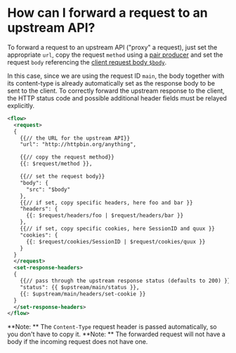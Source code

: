 # How can I forward a request to an upstream API?

To forward a request to an upstream API ("proxy" a request), just set the appropriate `url`, copy the request `method` using a [pair producer](../reference/templating/pair-producer.md) and set the request `body` referencing the [client request body `$body`](/reference/variables.md#predefined-variables).

In this case, since we are using the request ID `main`, the body together with
its content-type is already automatically set as the response body to be sent
to the client. To correctly forward the upstream response to the client, the HTTP
status code and possible additional header fields must be relayed explicitly.

```xml
<flow>
  <request>
  {
    {{// the URL for the upstream API}}
    "url": "http://httpbin.org/anything",

    {{// copy the request method}}
    {{: $request/method }},

    {{// set the request body}}
    "body": {
      "src": "$body" 
    },
    {{// if set, copy specific headers, here foo and bar }}
    "headers": {
      {{: $request/headers/foo | $request/headers/bar }}
    },
    {{// if set, copy specific cookies, here SessionID and quux }}
    "cookies": {
      {{: $request/cookies/SessionID | $request/cookies/quux }}
    }
  }
  </request>
  <set-response-headers>
  {
    {{// pass through the upstream response status (defaults to 200) }}
    "status": {{ $upstream/main/status }},
    {{: $upstream/main/headers/set-cookie }}
  }
  </set-response-headers>
</flow>
```

**Note: ** The `Content-Type` request header is passed automatically, so you don't have to copy it.
**Note: ** The forwarded request will not have a body if the incoming request does not have one.
